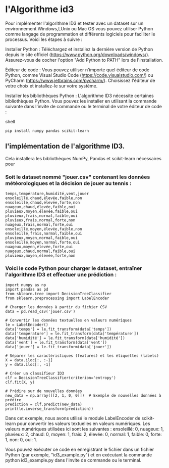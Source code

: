 # l'Algorithme id3

Pour implémenter l'algorithme ID3 et tester avec un dataset sur un environnement Windows,LUnix ou Mac OS vous pouvez utiliser Python comme langage de programmation et différents logiciels pour faciliter le processus. Voici les étapes à suivre :

Installer Python : Téléchargez et installez la dernière version de Python depuis le site officiel (https://www.python.org/downloads/windows/). Assurez-vous de cocher l'option "Add Python to PATH" lors de l'installation.

Éditeur de code : Vous pouvez utiliser n'importe quel éditeur de code Python, comme Visual Studio Code (https://code.visualstudio.com/) ou PyCharm (https://www.jetbrains.com/pycharm/). Choisissez l'éditeur de votre choix et installez-le sur votre système.

Installer les bibliothèques Python : L'algorithme ID3 nécessite certaines bibliothèques Python. Vous pouvez les installer en utilisant la commande suivante dans l'invite de commande ou le terminal de votre éditeur de code :

shell

    pip install numpy pandas scikit-learn

## l'implémentation de l'algorithme ID3.

Cela installera les bibliothèques NumPy, Pandas et scikit-learn nécessaires pour 
### Soit le dataset nommé "jouer.csv" contenant les données météorologiques et la décision de jouer au tennis :

    temps,température,humidité,vent,jouer
    ensoleillé,chaud,élevée,faible,non
    ensoleillé,chaud,élevée,forte,non
    nuageux,chaud,élevée,faible,oui
    pluvieux,moyen,élevée,faible,oui
    pluvieux,frais,normal,faible,oui
    pluvieux,frais,normal,forte,non
    nuageux,frais,normal,forte,oui
    ensoleillé,moyen,élevée,faible,non
    ensoleillé,frais,normal,faible,oui
    pluvieux,moyen,normal,faible,oui
    ensoleillé,moyen,normal,forte,oui
    nuageux,moyen,élevée,forte,oui
    nuageux,chaud,normal,faible,oui
    pluvieux,moyen,élevée,forte,non


### Voici le code Python pour charger le dataset, entraîner l'algorithme ID3 et effectuer une prédiction :
    import numpy as np
    import pandas as pd
    from sklearn.tree import DecisionTreeClassifier
    from sklearn.preprocessing import LabelEncoder
    
    # Charger les données à partir du fichier CSV
    data = pd.read_csv('jouer.csv')
    
    # Convertir les données textuelles en valeurs numériques
    le = LabelEncoder()
    data['temps'] = le.fit_transform(data['temps'])
    data['température'] = le.fit_transform(data['température'])
    data['humidité'] = le.fit_transform(data['humidité'])
    data['vent'] = le.fit_transform(data['vent'])
    data['jouer'] = le.fit_transform(data['jouer'])
    
    # Séparer les caractéristiques (features) et les étiquettes (labels)
    X = data.iloc[:, :-1]
    y = data.iloc[:, -1]
    
    # Créer un classifieur ID3
    clf = DecisionTreeClassifier(criterion='entropy')
    clf.fit(X, y)
    
    # Prédire sur de nouvelles données
    new_data = np.array([[2, 1, 0, 0]])  # Exemple de nouvelles données à prédire
    prediction = clf.predict(new_data)
    print(le.inverse_transform(prediction))

Dans cet exemple, nous avons utilisé le module LabelEncoder de scikit-learn pour convertir les valeurs textuelles en valeurs numériques. Les valeurs numériques utilisées ici sont les suivantes : ensoleillé: 0, nuageux: 1, pluvieux: 2, chaud: 0, moyen: 1, frais: 2, élevée: 0, normal: 1, faible: 0, forte: 1, non: 0, oui: 1.

Vous pouvez exécuter ce code en enregistrant le fichier dans un fichier Python (par exemple, "id3_example.py") et en exécutant la commande python id3_example.py dans l'invite de commande ou le terminal.